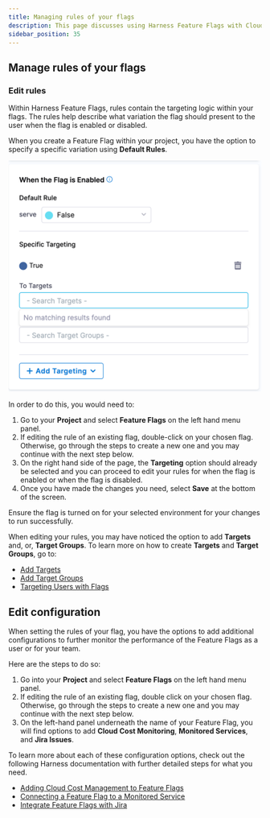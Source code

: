 ```yaml
---
title: Managing rules of your flags
description: This page discusses using Harness Feature Flags with Cloud Cost Module and how it's used. 
sidebar_position: 35
---
```


## Manage rules of your flags

### Edit rules

Within Harness Feature Flags, rules contain the targeting logic within your flags. The rules help describe what variation the flag should present to the user when the flag is enabled or disabled. 

When you create a Feature Flag within your project, you have the option to specify a specific variation using **Default Rules**. 

 ![Editing default rules to specify a variation](./static/ff-editing-rules-1.png)

In order to do this, you would need to:

 1. Go to your **Project** and select **Feature Flags** on the left hand menu panel. 
 2. If editing the rule of an existing flag, double-click on your chosen flag. Otherwise, go through the steps to create a new one and you may continue with the next step below.
 3. On the right hand side of the page, the **Targeting** option should already be selected and you can proceed to edit your rules for when the flag is enabled or when the flag is disabled. 
 4. Once you have made the changes you need, select **Save** at the bottom of the screen.  

Ensure the flag is turned on for your selected environment for your changes to run successfully. 

When editing your rules, you may have noticed the option to add **Targets** and, or, **Target Groups**. To learn more on how to create **Targets** and **Target Groups**, go to:

 * [Add Targets](/docs/feature-flags/ff-target-management/add-targets.md)
 * [Add Target Groups](/docs/feature-flags/ff-target-management/add-target-groups.md)
 * [Targeting Users with Flags](/docs/feature-flags/ff-target-management/targeting-users-with-flags.md)

## Edit configuration

When setting the rules of your flag, you have the options to add additional configurations to further monitor the performance of the Feature Flags as a user or for your team. 

Here are the steps to do so: 

 1. Go into your **Project** and select **Feature Flags** on the left hand menu panel. 
 2. If editing the rule of an existing flag, double click on your chosen flag. Otherwise, go through the steps to create a new one and you may continue with the next step below.
 3. On the left-hand panel underneath the name of your Feature Flag, you will find options to add **Cloud Cost Monitoring**, **Monitored Services**, and **Jira Issues**. 

To learn more about each of these configuration options, check out the following Harness documentation with further detailed steps for what you need. 

 * [Adding Cloud Cost Management to Feature Flags](/docs/feature-flags/ff-creating-flag/using-ff-ccm.md)
 * [Connecting a Feature Flag to a Monitored Service](/docs/feature-flags/connect-monitored-service.md)
 * [Integrate Feature Flags with Jira](/docs/feature-flags/integrate-feature-flag-with-jira.md)


